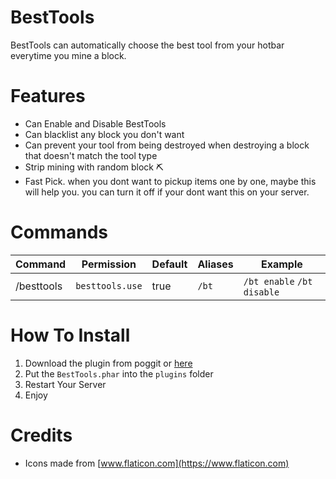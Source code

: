 # BestTools
BestTools can automatically choose the best tool from your hotbar everytime you mine a block. 

# Features
- Can Enable and Disable BestTools
- Can blacklist any block you don't want
- Can prevent your tool from being destroyed when destroying a block that doesn't match the tool type
- Strip mining with random block ⛏️
- Fast Pick. when you dont want to pickup items one by one, maybe this will help you. you can turn it off if your dont want this on your server.

# Commands
| Command | Permission | Default | Aliases | Example |
| --- | --- | --- | --- | --- |
| /besttools | `besttools.use` | true | `/bt` | `/bt enable` `/bt disable` |

# How To Install 
1. Download the plugin from poggit or [here](https://poggit.pmmp.io/r/215770/BestTools_dev-12.phar)
2. Put the `BestTools.phar` into the `plugins` folder
3. Restart Your Server
4. Enjoy

# Credits
- Icons made from [www.flaticon.com](https://www.flaticon.com)
